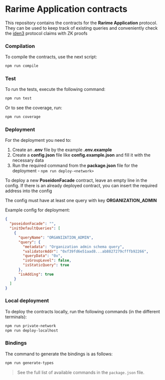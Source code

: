 # Rarime Application contracts

This repository contains the contracts for the **Rarime Application** protocol. They can be used to keep track of existing queries and conveniently check the [iden3](https://github.com/iden3) protocol claims with ZK proofs

### Compilation

To compile the contracts, use the next script:

```bash
npm run compile
```

### Test

To run the tests, execute the following command:

```bash
npm run test
```

Or to see the coverage, run:

```bash
npm run coverage
```

### Deployment

For the deployment you need to:
1. Create an **.env** file by the example **.env.example**
2. Create a **config.json** file like **config.example.json** and fill it with the necessary data
3. Run the required command from the **package.json** file for the deployment - `npm run deploy-<network>`

To deploy a new **PoseidonFacade** contract, leave an empty line in the config. If there is an already deployed contract, you can insert the required address into the config

The config must have at least one query with key **ORGANIZATION_ADMIN**

Example config for deployment:

```json
{
  "poseidonFacade": "",
  "initDefaultQueries": [
    {
      "queryName": "ORGANIZATION_ADMIN",
      "query": {
        "metadata": "Organization admin schema query",
        "validatorAddr": "0xf39fd6e51aad8...ab8827279cfffb92266",
        "queryData": "0x",
        "isGroupLevel": false,
        "isStaticQuery": true
      },
      "isAdding": true
    }
  ]
}

```

### Local deployment

To deploy the contracts locally, run the following commands (in the different terminals):

```bash
npm run private-network
npm run deploy-localhost
```

### Bindings

The command to generate the bindings is as follows:

```bash
npm run generate-types
```

> See the full list of available commands in the `package.json` file.
